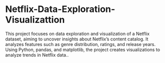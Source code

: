 # Netflix-Data-Exploration-Visualizattion
This project focuses on data exploration and visualization of a Netflix dataset, aiming to uncover insights about Netflix’s content catalog. It analyzes features such as genre distribution, ratings, and release years. Using Python, pandas, and matplotlib, the project creates visualizations to analyze trends in Netflix data..
